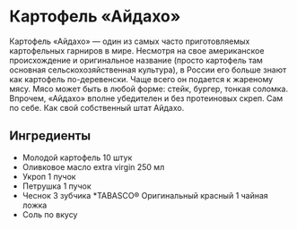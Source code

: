 # Картофель «Айдахо»


Картофель «Айдахо» — один из самых часто приготовляемых картофельных гарниров в мире. Несмотря на свое американское происхождение и оригинальное название (просто картофель там основная сельскохозяйственная культура), в России его больше знают как картофель по-деревенски. Чаще всего он подается к жареному мясу. Мясо может быть в любой форме: стейк, бургер, тонкая соломка. Впрочем, «Айдахо» вполне убедителен и без протеиновых скреп. Сам по себе. Как свой собственный штат Айдахо.

## Ингредиенты

* Молодой картофель
10 штук
* Оливковое масло extra virgin
250 мл
* Укроп
1 пучок
* Петрушка
1 пучок
* Чеснок
3 зубчика
*TABASCO® Оригинальный красный
1 чайная ложка
* Соль
по вкусу
